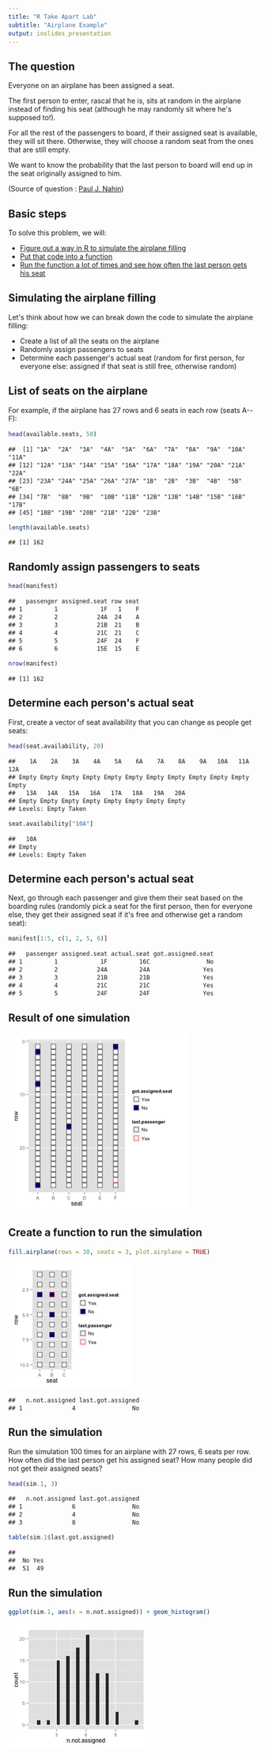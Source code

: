 ```yaml
---
title: "R Take Apart Lab"
subtitle: "Airplane Example"
output: ioslides_presentation
---
```


## The question

Everyone on an airplane has been 
assigned a seat. 

The first person to enter, rascal that he is, sits at random
in the airplane instead of finding his seat (although he may randomly sit
where he's supposed to!). 

For all the rest of the passengers to board, 
if their assigned seat is available, they will sit there. Otherwise, they 
will choose a random seat from the ones that are still empty. 

We want to know
the probability that the last person to board will end up in the seat 
originally assigned to him. 

(Source of question : [Paul J. Nahin](http://www.amazon.com/Will-You-Alive-Years-Now/dp/0691156808/ref=sr_1_1?ie=UTF8&qid=1404938362&sr=8-1&keywords=will+you+be+alive))

## Basic steps

To solve this problem, we will: 

- [Figure out a way in R to simulate the airplane filling](https://github.com/geanders/test-repo/blob/master/Week1_RProgramming/SingleAirplaneSimulation.R)
- [Put that code into a function](https://github.com/geanders/test-repo/blob/master/Week1_RProgramming/AirplaneSimulationFunction.R)
- [Run the function a lot of times and see how often the last person gets his seat](https://github.com/geanders/test-repo/blob/master/Week1_RProgramming/MultipleAirplaneSimultations.R)

## Simulating the airplane filling

Let's think about how we can break down the code to simulate the airplane filling:

- Create a list of all the seats on the airplane
- Randomly assign passengers to seats
- Determine each passenger's actual seat (random for first person, for everyone else: assigned if that seat is still free, otherwise random)

## List of seats on the airplane

For example, if the airplane has 27 rows and 6 seats in each row (seats A--F):




```r
head(available.seats, 50)
```

```
##  [1] "1A"  "2A"  "3A"  "4A"  "5A"  "6A"  "7A"  "8A"  "9A"  "10A" "11A"
## [12] "12A" "13A" "14A" "15A" "16A" "17A" "18A" "19A" "20A" "21A" "22A"
## [23] "23A" "24A" "25A" "26A" "27A" "1B"  "2B"  "3B"  "4B"  "5B"  "6B" 
## [34] "7B"  "8B"  "9B"  "10B" "11B" "12B" "13B" "14B" "15B" "16B" "17B"
## [45] "18B" "19B" "20B" "21B" "22B" "23B"
```

```r
length(available.seats)
```

```
## [1] 162
```

## Randomly assign passengers to seats




```r
head(manifest)
```

```
##   passenger assigned.seat row seat
## 1         1            1F   1    F
## 2         2           24A  24    A
## 3         3           21B  21    B
## 4         4           21C  21    C
## 5         5           24F  24    F
## 6         6           15E  15    E
```

```r
nrow(manifest)
```

```
## [1] 162
```

## Determine each person's actual seat

First, create a vector of seat availability that you can change as people get seats: 




```r
head(seat.availability, 20)
```

```
##    1A    2A    3A    4A    5A    6A    7A    8A    9A   10A   11A   12A 
## Empty Empty Empty Empty Empty Empty Empty Empty Empty Empty Empty Empty 
##   13A   14A   15A   16A   17A   18A   19A   20A 
## Empty Empty Empty Empty Empty Empty Empty Empty 
## Levels: Empty Taken
```

```r
seat.availability["10A"]
```

```
##   10A 
## Empty 
## Levels: Empty Taken
```

## Determine each person's actual seat

Next, go through each passenger and give them their seat based on the boarding rules (randomly pick a seat for the first person, then for everyone else, they get their assigned seat if it's free and otherwise get a random seat):




```r
manifest[1:5, c(1, 2, 5, 6)]
```

```
##   passenger assigned.seat actual.seat got.assigned.seat
## 1         1            1F         16C                No
## 2         2           24A         24A               Yes
## 3         3           21B         21B               Yes
## 4         4           21C         21C               Yes
## 5         5           24F         24F               Yes
```

## Result of one simulation

![plot of chunk unnamed-chunk-9](figure/unnamed-chunk-9-1.png) 

## Create a function to run the simulation




```r
fill.airplane(rows = 10, seats = 3, plot.airplane = TRUE)
```

![plot of chunk unnamed-chunk-11](figure/unnamed-chunk-11-1.png) 

```
##   n.not.assigned last.got.assigned
## 1              4                No
```

## Run the simulation

Run the simulation 100 times for an airplane with 27 rows, 6 seats per row. How often did the last person get his assigned seat? How many people did not get their assigned seats?




```r
head(sim.1, 3)
```

```
##   n.not.assigned last.got.assigned
## 1              6                No
## 2              4                No
## 3              8                No
```

```r
table(sim.1$last.got.assigned)
```

```
## 
##  No Yes 
##  51  49
```

## Run the simulation


```r
ggplot(sim.1, aes(x = n.not.assigned)) + geom_histogram()
```

![plot of chunk unnamed-chunk-14](figure/unnamed-chunk-14-1.png) 


